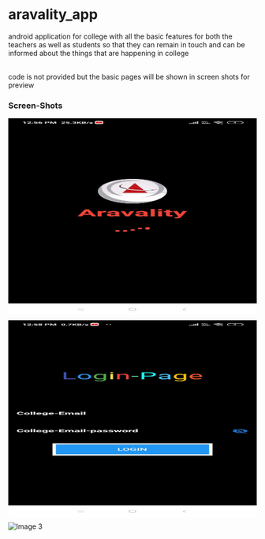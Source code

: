 # aravality_app

android application for college with all the basic features for both the teachers as well as students so that they can remain in touch and can be informed about the things that are happening in college 

<br> code is not provided but the basic pages will be shown in screen shots for preview <br>

<h3>Screen-Shots</h3>
<div style="display: flex; flex-direction: column;">
  <img style="max-width: 100%; height: 400px; margin-bottom: 10px;" src="images/loading.jpg" alt="loading-page">
  <img style="max-width: 100%; height: 400px; margin-bottom: 10px;" src="images/login.jpg" alt="login-page" height=300px>
  <img style="max-width: 100%; height: 400px; margin-bottom: 10px;" src="light_student.jpg" alt="Image 3">
